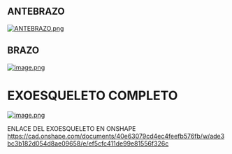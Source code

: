 ## ANTEBRAZO
[![ANTEBRAZO.png](https://i.postimg.cc/6QZ3x83y/ANTEBRAZO.png)](https://postimg.cc/cKsZQ4fS)
## BRAZO
[![image.png](https://i.postimg.cc/Xvtw48Pf/image.png)](https://postimg.cc/8FBFbhNc)
# EXOESQUELETO COMPLETO
[![image.png](https://i.postimg.cc/Dwqnyym8/image.png)](https://postimg.cc/DSytxhrT)

ENLACE DEL EXOESQUELETO EN ONSHAPE
https://cad.onshape.com/documents/40e63079cd4ec4feefb576fb/w/ade3bc3b182d054d8ae09658/e/ef5cfc411de99e81556f326c
